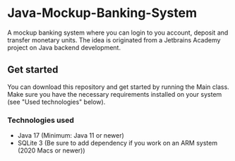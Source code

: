 # Java-Mockup-Banking-System
A mockup banking system where you can login to you account, deposit and transfer monetary units. The idea is originated from a Jetbrains Academy project on Java backend development.

## Get started
You can download this repository and get started by running the Main class. Make sure you have the necessary requirements installed on your system (see "Used technologies" below).

### Technologies used
- Java 17 (Minimum: Java 11 or newer)
- SQLite 3 (Be sure to add dependency if you work on an ARM system (2020 Macs or newer))
